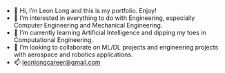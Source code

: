 - 👋 Hi, I’m Leon Long and this is my portfolio. Enjoy!
- 👀 I’m interested in everything to do with Engineering, especially Computer Engineering and Mechanical Engineering.
- 🌱 I’m currently learning Artificial Intelligence and dipping my toes in Computational Engineering.
- 💞️ I’m looking to collaborate on ML/DL projects and engineering projects with aerospace and robotics applications.
- 📫 leonlongcareer@gmail.com

<!---
Leon-Long-Portfolio/Leon-Long-Portfolio is a ✨ special ✨ repository because its `README.md` (this file) appears on your GitHub profile.
You can click the Preview link to take a look at your changes.
--->

